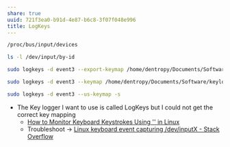 ```yaml
---
share: true
uuid: 721f3ea0-b91d-4e87-b6c8-3f07f048e996
title: LogKeys
---
```

``` bash
/proc/bus/input/devices

ls -l /dev/input/by-id

sudo logkeys -d event3 --export-keymap /home/dentropy/Documents/Software/keylogger/keymap.txt

sudo logkeys -d event3 --keymap /home/dentropy/Documents/Software/keylogger/keymap.txt  -s

sudo logkeys -d event3 --us-keymap -s
```

* The Key logger I want to use is called LogKeys but I could not get the correct key mapping
  * [How to Monitor Keyboard Keystrokes Using '' in Linux](https://www.tecmint.com/how-to-monitor-keyboard-keystrokes-using-logkeys-in-linux/)
  * Troubleshoot → [Linux keyboard event capturing /dev/inputX - Stack Overflow](https://stackoverflow.com/questions/2775461/linux-keyboard-event-capturing-dev-inputx)